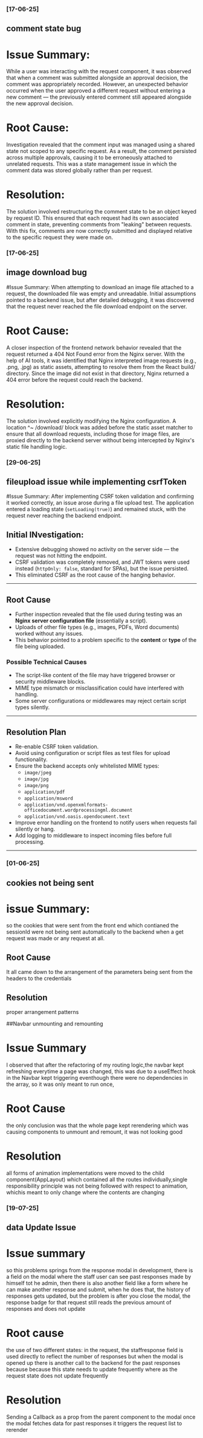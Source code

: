 ### [17-06-25]
## comment state bug
# Issue Summary:
While a user was interacting with the request component, it was observed that when a comment was submitted alongside an approval decision, the comment was appropriately recorded. However, an unexpected behavior occurred when the user approved a different request without entering a new comment — the previously entered comment still appeared alongside the new approval decision.

# Root Cause:
Investigation revealed that the comment input was managed using a shared state not scoped to any specific request. As a result, the comment persisted across multiple approvals, causing it to be erroneously attached to unrelated requests. This was a state management issue in which the comment data was stored globally rather than per request.

# Resolution:
The solution involved restructuring the comment state to be an object keyed by request ID. This ensured that each request had its own associated comment in state, preventing comments from "leaking" between requests. With this fix, comments are now correctly submitted and displayed relative to the specific request they were made on.

### [17-06-25]
## image download bug
#Issue Summary:
When attempting to download an image file attached to a request, the downloaded file was empty and unreadable. Initial assumptions pointed to a backend issue, but after detailed debugging, it was discovered that the request never reached the file download endpoint on the server.

# Root Cause:
A closer inspection of the frontend network behavior revealed that the request returned a 404 Not Found error from the Nginx server. With the help of AI tools, it was identified that Nginx interpreted image requests (e.g., .png, .jpg) as static assets, attempting to resolve them from the React build/ directory. Since the image did not exist in that directory, Nginx returned a 404 error before the request could reach the backend.

# Resolution:
The solution involved explicitly modifying the Nginx configuration. A location ^~ /download/ block was added before the static asset matcher to ensure that all download requests, including those for image files, are proxied directly to the backend server without being intercepted by Nginx's static file handling logic.

### [29-06-25]
## fileupload issue while implementing csrfToken 
#Issue Summary:
After implementing CSRF token validation and confirming it worked correctly, an issue arose during a file upload test. The application entered a loading state (`setLoading(true)`) and remained stuck, with the request never reaching the backend endpoint.
## Initial INvestigation:
- Extensive debugging showed no activity on the server side — the request was not hitting the endpoint.
- CSRF validation was completely removed, and JWT tokens were used instead (`httpOnly: false`, standard for SPAs), but the issue persisted.
- This eliminated CSRF as the root cause of the hanging behavior.

---
## Root Cause

- Further inspection revealed that the file used during testing was an **Nginx server configuration file** (essentially a script).
- Uploads of other file types (e.g., images, PDFs, Word documents) worked without any issues.
- This behavior pointed to a problem specific to the **content** or **type** of the file being uploaded.

### Possible Technical Causes

- The script-like content of the file may have triggered browser or security middleware blocks.
- MIME type mismatch or misclassification could have interfered with handling.
- Some server configurations or middlewares may reject certain script types silently.

---

## Resolution Plan

- Re-enable CSRF token validation.
- Avoid using configuration or script files as test files for upload functionality.
- Ensure the backend accepts only whitelisted MIME types:
  - `image/jpeg`
  - `image/jpg`
  - `image/png`
  - `application/pdf`
  - `application/msword`
  - `application/vnd.openxmlformats-officedocument.wordprocessingml.document`
  - `application/vnd.oasis.opendocument.text`
- Improve error handling on the frontend to notify users when requests fail silently or hang.
- Add logging to middleware to inspect incoming files before full processing.

---

### [01-06-25]
## cookies not being sent
# issue Summary:
so the cookies that were sent  from the front end which contianed the sessionId were not being sent automatically to the backend when a get request was made or any request at all.

## Root Cause
It all came down to the arrangement of the parameters being sent from the headers to the credentials 

## Resolution
proper arrangement patterns

##Navbar unmounting and remounting
# Issue Summary
I observed that after the refactoring of my routing logic,the navbar kept refreshing everytime a page was changed, this was due to  a useEffect hook in the Navbar kept triggering eventhough there were no dependencies in the array, so it was only meant to run once,
# Root Cause
 the only conclusion was that the whole page kept rerendering which was causing components to unmount and remount, it was not looking good

# Resolution
all forms of animation implementations were moved to the child component(AppLayout) which contained all the routes individually,single responsibility principle was not being followed with respect to animation, whichis meant to only change where the contents are changing 


### [19-07-25]
##  data Update Issue
# Issue summary
so this problems springs from the response modal in development, there is a field on the modal where the staff user can see past responses made by himself tot he admin, then there is also another field like a form where he can make another response and submit, when he does that, the history of responses gets updated, but the problem is after you close the modal, the response badge for that request still reads the previous amount of responses  and does not update

# Root cause
the use of two different states: in the request, the staffresponse field is used directly to reflect the number of responses but when the modal is opened up there is another call to the backend for the past responses because because this state needs to update frequently where as the request state does not update frequently

# Resolution
Sending a Callback as a prop from the parent component 
to the modal once the modal fetches data for past responses it triggers the request list to rerender